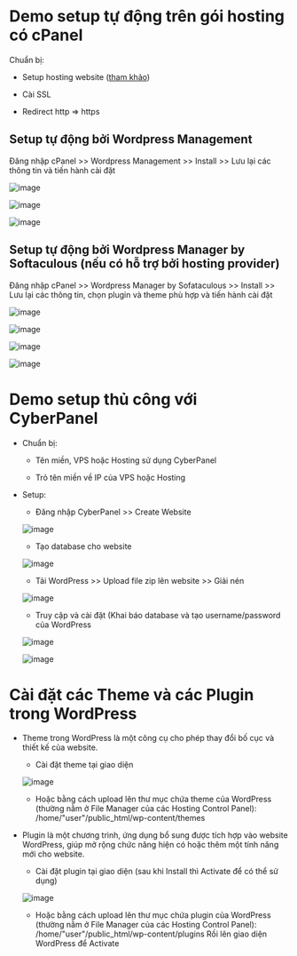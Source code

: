 # Demo setup tự động trên gói hosting có cPanel

Chuẩn bị: 
- Setup hosting website ([tham khảo](https://github.com/TRI4548/Vietnix/blob/main/KienThuc/SetupHosting_VPS.md#setup-hosting-website))

- Cài SSL

- Redirect http => https

## Setup tự động bởi Wordpress Management

Đăng nhập cPanel >> Wordpress Management >> Install >> Lưu lại các thông tin và tiến hành cài đặt

![image](https://github.com/user-attachments/assets/3fd41f72-c6ee-4b91-a30c-934890422ec5)

![image](https://github.com/user-attachments/assets/1993675f-f136-4600-a0fd-68044d2c343f)

![image](https://github.com/user-attachments/assets/7ea04a4b-c13e-4497-b9ed-7184bcd4bf93)

## Setup tự động bởi Wordpress Manager by Softaculous (nếu có hỗ trợ bởi hosting provider)

Đăng nhập cPanel >> Wordpress Manager by Sofataculous >> Install >> Lưu lại các thông tin, chọn plugin và theme phù hợp và tiến hành cài đặt

![image](https://github.com/user-attachments/assets/0150c4c6-e28d-422e-b6e4-f0a701bb8700)

![image](https://github.com/user-attachments/assets/2c7eb9c5-6ff1-4c71-b1a7-8abba84d2609)

![image](https://github.com/user-attachments/assets/cd16f280-08c9-407b-9251-f12d49c45c5d)

![image](https://github.com/user-attachments/assets/9896fda6-a83e-4f62-95bb-6ee467aafe66)

# Demo setup thủ công với CyberPanel

- Chuẩn bị:

  - Tên miền, VPS hoặc Hosting sử dụng CyberPanel

  - Trỏ tên miền về IP của VPS hoặc Hosting

- Setup:

  - Đăng nhập CyberPanel >> Create Website

  ![image](https://github.com/user-attachments/assets/fe652795-814c-46d5-b9b8-4df177cd3979)

  - Tạo database cho website
 
  ![image](https://github.com/user-attachments/assets/28ede9aa-496e-4f37-9366-b785829ed660)


  - Tải WordPress >> Upload file zip lên website >> Giải nén
 
  ![image](https://github.com/user-attachments/assets/bea1cfc2-28ad-4127-abe2-bd246e364985)

  - Truy cập và cài đặt (Khai báo database và tạo username/password của WordPress
 
  ![image](https://github.com/user-attachments/assets/d6e02baa-bbe3-46c9-a576-9c5e6a1207c4)

  ![image](https://github.com/user-attachments/assets/70d27f93-b1af-4d9d-bfb7-90dc8ffd42ea)

# Cài đặt các Theme và các Plugin trong WordPress

- Theme trong WordPress là một công cụ cho phép thay đổi bố cục và thiết kế của website.

  - Cài đặt theme tại giao diện
  
  ![image](https://github.com/user-attachments/assets/a7c518ab-d87f-46fa-bad0-d14556fc4021)

  - Hoặc bằng cách upload lên thư mục chứa theme của WordPress (thường nằm ở File Manager của các Hosting Control Panel): /home/"user"/public_html/wp-content/themes
 
- Plugin là một chương trình, ứng dụng bổ sung được tích hợp vào website WordPress, giúp mở rộng chức năng hiện có hoặc thêm một tính năng mới cho website.

  - Cài đặt plugin tại giao diện (sau khi Install thì Activate để có thể sử dụng)
 
  ![image](https://github.com/user-attachments/assets/cc25f9d7-f9bf-4c5d-bd6a-295b42075015)

  - Hoặc bằng cách upload lên thư mục chứa plugin của WordPress (thường nằm ở File Manager của các Hosting Control Panel): /home/"user"/public_html/wp-content/plugins
    Rồi lên giao diện WordPress để Activate

